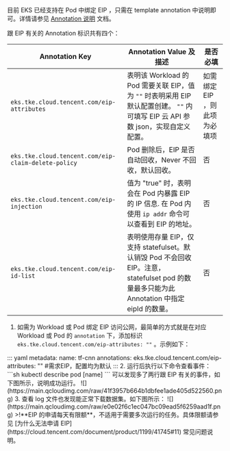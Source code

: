 
目前 EKS 已经支持在 Pod 中绑定 EIP ，只需在 template annotation 中说明即可。详情请参见 [Annotation 说明](https://cloud.tencent.com/document/product/457/44173) 文档。

跟 EIP 有关的 Annotation 标识共有四个：

| Annotation Key                                      | Annotation Value 及描述                                      | 是否必填                      |
| --------------------------------------------------- | ------------------------------------------------------------ | ----------------------------- |
| `eks.tke.cloud.tencent.com/eip-attributes`          | 表明该 Workload 的 Pod 需要关联 EIP，值为 `""` 时表明采用 EIP 默认配置创建。 `""` 内可填写 EIP 云 API 参数 json，实现自定义配置。 | 如需绑定 EIP ，则此项为必填项 |
| `eks.tke.cloud.tencent.com/eip-claim-delete-policy` | Pod 删除后，EIP 是否自动回收，Never 不回收，默认回收。          | 否                            |
| `eks.tke.cloud.tencent.com/eip-injection`           | 值为 "true" 时，表明会在 Pod 内暴露 EIP 的 IP 信息. 在 Pod 内使用 `ip addr` 命令可以查看到 EIP 的地址。 | 否                            |
| `eks.tke.cloud.tencent.com/eip-id-list`             | 表明使用存量 EIP，仅支持 statefulset。默认销毁 Pod 不会回收 EIP。注意，statefulset pod 的数量最多只能为此 Annotation 中指定 eipId 的数量。 | 否                            |

1. 如需为 Workload 或 Pod 绑定 EIP 访问公网，最简单的方式就是在对应 Workload 或 Pod 的 `annotation` 下，添加标识 `eks.tke.cloud.tencent.com/eip-attributes: ""` 。示例如下：
<dx-codeblock>
:::  yaml
metadata:
  name: tf-cnn
  annotations: 
    eks.tke.cloud.tencent.com/eip-attributes: ""  #需求EIP，配置均为默认
:::
</dx-codeblock>
2. 运行后执行以下命令查看事件：
```sh
kubectl describe pod [name]
```
可以发现多了两行跟 EIP 有关的事件，如下图所示，说明成功运行。
![](https://main.qcloudimg.com/raw/41f3957b664b1dbfee1ade405d522560.png)
3. 查看 log 文件也发现能正常下载数据集。如下图所示：
![](https://main.qcloudimg.com/raw/e0e02f6c1ec047bc09ead5f6259aad1f.png)
>!**EIP 的申请每天有限额**，不适用于需要多次运行的任务。具体限额请参见 [为什么无法申请 EIP](https://cloud.tencent.com/document/product/1199/41745#11) 常见问题说明。
